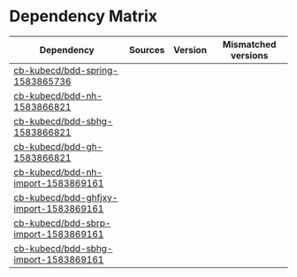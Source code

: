 # Dependency Matrix

Dependency | Sources | Version | Mismatched versions
---------- | ------- | ------- | -------------------
[cb-kubecd/bdd-spring-1583865736](https://github.com/cb-kubecd/bdd-spring-1583865736.git) |  | []() | 
[cb-kubecd/bdd-nh-1583866821](https://github.com/cb-kubecd/bdd-nh-1583866821.git) |  | []() | 
[cb-kubecd/bdd-sbhg-1583866821](https://github.com/cb-kubecd/bdd-sbhg-1583866821.git) |  | []() | 
[cb-kubecd/bdd-gh-1583866821](https://github.com/cb-kubecd/bdd-gh-1583866821.git) |  | []() | 
[cb-kubecd/bdd-nh-import-1583869161](https://github.com/cb-kubecd/bdd-nh-import-1583869161.git) |  | []() | 
[cb-kubecd/bdd-ghfjxy-import-1583869161](https://github.com/cb-kubecd/bdd-ghfjxy-import-1583869161.git) |  | []() | 
[cb-kubecd/bdd-sbrp-import-1583869161](https://github.com/cb-kubecd/bdd-sbrp-import-1583869161.git) |  | []() | 
[cb-kubecd/bdd-sbhg-import-1583869161](https://github.com/cb-kubecd/bdd-sbhg-import-1583869161.git) |  | []() | 
